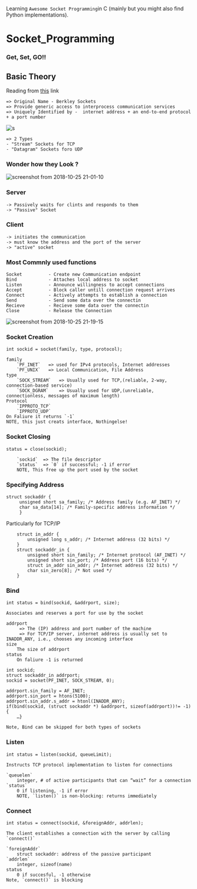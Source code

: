 Learning `Awesome Socket Programming`in C (mainly but you might also find Python implementations).

# Socket_Programming

### Get, Set, GO!!

## Basic Theory

Reading from [this](https://www.csd.uoc.gr/~hy556/material/tutorials/cs556-3rd-tutorial.pdf) link

    => Original Name - Berkley Sockets
    => Provide generic access to interprocess communication services
    => Uniquely Identified by -  internet address + an end-to-end protocol + a port number
    
   
![s](https://user-images.githubusercontent.com/30762887/47511901-bcdc8f80-d898-11e8-97d9-d0d664db6a04.png)


    => 2 Types
    - "Stream" Sockets for TCP
    - "Datagram" Sockets foro UDP

### Wonder how they Look ?
![screenshot from 2018-10-25 21-01-10](https://user-images.githubusercontent.com/30762887/47512226-5e63e100-d899-11e8-8bd5-4b08ec3fdb09.png)

### Server

    -> Passively waits for clints and responds to them 
    -> "Passive" Socket
### Client
    -> initiates the communication
    -> must know the address and the port of the server
    -> "active" socket
    
### Most Commnly used functions

    Socket          - Create new Communication endpoint
    Bind            - Attaches local address to socket
    Listen          - Announce willingness to accept connections
    Accept          - Block caller untill connection request arrives
    Connect         - Actively attempts to establish a connection
    Send            - Send some data over the connectin
    Recieve         - Recieve some data over the connectin
    Close           - Release the Connection

![screenshot from 2018-10-25 21-19-15](https://user-images.githubusercontent.com/30762887/47513387-c4516800-d89b-11e8-827f-32e354e4884a.png)

### Socket Creation
`int sockid = socket(family, type, protocol);`

    family
        `PF_INET`   => used for IPv4 protocols, Internet addresses 
        `PF_UNIX`   => Local Communication, File Address
    type
        `SOCK_STREAM`   => Usually used for TCP,(reliable, 2-way, connection-based service)
        `SOCK_DGRAM`    => Usually used for UDP,(unreliable, connectionless, messages of maximum length)
    Protocol
        `IPPROTO_TCP`
        `IPPROTO_UDP`
    On Faliure it returns `-1`
    NOTE, this just creats interface, Nothingelse!
### Socket Closing
 `status = close(sockid);`
 
        `sockid`  => The file descriptor
        `status`  => `0` if successful; -1 if error
        NOTE, This free up the port used by the socket
        
 ### Specifying Address
   ```
   struct sockaddr {
        unsigned short sa_family; /* Address family (e.g. AF_INET) */
        char sa_data[14]; /* Family-specific address information */
        }
   ```
  Particularly for TCP/IP
    
```
    struct in_addr {
        unsigned long s_addr; /* Internet address (32 bits) */
    }
    struct sockaddr_in {
        unsigned short sin_family; /* Internet protocol (AF_INET) */
        unsigned short sin_port; /* Address port (16 bits) */
        struct in_addr sin_addr; /* Internet address (32 bits) */
        char sin_zero[8]; /* Not used */
    }
```

### Bind
`int status = bind(sockid, &addrport, size);`

    Associates and reserves a port for use by the socket
    
    addrport
         => The (IP) address and port number of the machine
         => For TCP/IP server, internet address is usually set to INADDR_ANY, i.e., chooses any incoming interface
    size
        The size of addrport
    status
        On faliure -1 is returned
```
int sockid;
struct sockaddr_in addrport;
sockid = socket(PF_INET, SOCK_STREAM, 0);

addrport.sin_family = AF_INET;
addrport.sin_port = htons(5100);
addrport.sin_addr.s_addr = htonl(INADDR_ANY);
if(bind(sockid, (struct sockaddr *) &addrport, sizeof(addrport))!= -1) {
    …}
```
    Note, Bind can be skipped for both types of sockets

### Listen
`int status = listen(sockid, queueLimit);`

    Instructs TCP protocol implementation to listen for connections
    
    `queuelen` 
        integer, # of active participants that can “wait” for a connection
    `status`    
        0 if listening, -1 if error
        NOTE, `listen()` is non-blocking: returns immediately
        
### Connect
`int status = connect(sockid, &foreignAddr, addrlen);`

    The client establishes a connection with the server by calling `connect()`
    
    `foreignAddr`
        struct sockaddr: address of the passive participant
    `addrlen` 
        integer, sizeof(name)
    status
        0 if succesful, -1 otherwise
    Note, `connect()` is blocking
    
    
    
    
    
    
    
    
    
    
    
    
    
    
